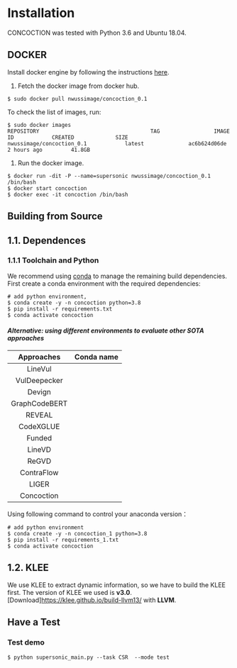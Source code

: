 # Installation

CONCOCTION was tested with Python 3.6 and Ubuntu 18.04.

## DOCKER

Install docker engine by following the instructions [here](https://docs.docker.com/install/linux/docker-ce/ubuntu/).

1. Fetch the docker image from docker hub.

```
$ sudo docker pull nwussimage/concoction_0.1
```

To check the list of images, run:

```
$ sudo docker images
REPOSITORY                                   TAG                 IMAGE ID            CREATED             SIZE
nwussimage/concoction_0.1		     latest              ac6b624d06de        2 hours ago         41.8GB
```

1. Run the docker image.

```
$ docker run -dit -P --name=supersonic nwussimage/concoction_0.1 /bin/bash
$ docker start concoction 
$ docker exec -it concoction /bin/bash
```

## Building from Source

## 1.1. Dependences

### 1.1.1 Toolchain and Python

We recommend using [conda](https://docs.conda.io/projects/conda/en/latest/user-guide/install/) to manage the remaining build dependencies. First create a conda environment with the required dependencies:

```shell
# add python environment, 
$ conda create -y -n concoction python=3.8
$ pip install -r requirements.txt
$ conda activate concoction
```

#### ***Alternative: using different environments to evaluate other SOTA approaches***

|  Approaches   | Conda name |
| :-----------: | :--------: |
|    LineVul    |            |
| VulDeepecker  |            |
|    Devign     |            |
| GraphCodeBERT |            |
|    REVEAL     |            |
|   CodeXGLUE   |            |
|    Funded     |            |
|    LineVD     |            |
|     ReGVD     |            |
|  ContraFlow   |            |
|     LIGER     |            |
|  Concoction   |            |

Using following command to control your anaconda version：

```shell
# add python environment
$ conda create -y -n concoction_1 python=3.8
$ pip install -r requirements_1.txt
$ conda activate concoction
```

## 1.2. KLEE

We use KLEE to extract dynamic information, so we have to build the KLEE first. The version of KLEE we used is **v3.0**. [Download]<https://klee.github.io/build-llvm13/> with **LLVM**.

## Have a Test

### Test demo

```shell 
$ python supersonic_main.py --task CSR  --mode test
```
